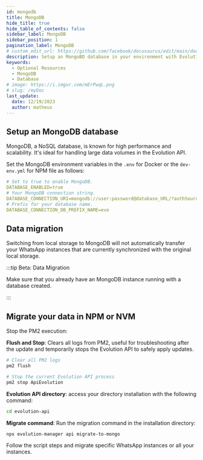 ```yaml
---
id: mongodb
title: MongoDB
hide_title: true
hide_table_of_contents: false
sidebar_label: MongoDB
sidebar_position: 1
pagination_label: MongoDB
# custom_edit_url: https://github.com/facebook/docusaurus/edit/main/docs/api-doc-markdown.md
description: Setup an MongoBD database in your environment with Evolution API.
keywords:
  - Optional Resources
  - MongoDB
  - Database
# image: https://i.imgur.com/mErPwqL.png
# slug: /myDoc
last_update:
  date: 12/19/2023
  author: matheus
---
```


## Setup an MongoDB database

MongoDB, a NoSQL database, is known for high performance and scalability. It's ideal for handling large data volumes in the Evolution API.

Set the MongoDB environment variables in the `.env` for Docker or the `dev-env.yml` for NPM file as follows:

```yaml title=".env or dev-env.yml" showLineNumbers
# Set to true to enable MongoDB.
DATABASE_ENABLED=true
# Your MongoDB connection string.
DATABASE_CONNECTION_URI=mongodb://user:password@database_URL/?authSource=admin&readPreference=primary&ssl=false&directConnection=true
# Prefix for your database name.
DATABASE_CONNECTION_DB_PREFIX_NAME=evo
```

## Data migration

Switching from local storage to MongoDB will not automatically transfer your WhatsApp instances that are currently synchronized with the original local storage.

:::tip Beta: Data Migration

Make sure that you already have an MongoDB instance running with a database created.

:::

## Migrate your data in NPM or NVM

Stop the PM2 execution:

**Flush and Stop**: Clears all logs from PM2, useful for troubleshooting after the update and temporarily stops the Evolution API to safely apply updates.

```bash title="CLI"
# Clear all PM2 logs
pm2 flush

# Stop the current Evolution API process
pm2 stop ApiEvolution
```

**Evolution API directory**: access your directory installation with the following command:

```bash
cd evolution-api
```

**Migrate command**: Run the migration command in the installation directory:

```bash title="/evolution-api/"
npx evolution-manager api migrate-to-mongo
```

Follow the script steps and migrate specific WhatsApp instances or all your instances.
